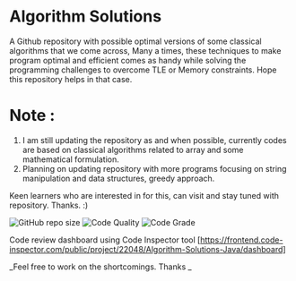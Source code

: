 # Algorithm Solutions
A Github repository with possible optimal versions of some classical algorithms that we come across, Many a times, these techniques to make program optimal and efficient comes as handy while solving the programming challenges to overcome TLE or Memory constraints. Hope this repository helps in that case.



# Note : 

1. I am still updating the repository as and when possible, currently codes are based on classical algorithms related to array and some mathematical formulation. 
2. Planning on updating repository with more programs focusing on string manipulation and data structures, greedy approach. 

Keen learners who are interested in for this, can visit and stay tuned with repository. Thanks. :)

<img alt="GitHub repo size" src="https://img.shields.io/github/repo-size/theprogrammedwords/Algorithm-Solutions-Java?style=plastic">    <img alt="Code Quality" src="https://www.code-inspector.com/project/22048/score/svg?style=plastic">    <img alt="Code Grade" src="https://www.code-inspector.com/project/22048/status/svg?style=plastic"> 

Code review dashboard using Code Inspector tool [https://frontend.code-inspector.com/public/project/22048/Algorithm-Solutions-Java/dashboard]

_Feel free to work on the shortcomings. Thanks _
